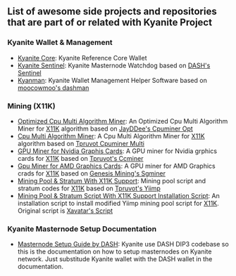 ## List of awesome side projects and repositories that are part of or related with Kyanite Project

### Kyanite Wallet & Management
- [Kyanite Core](https://github.com/sapphire-pt/KYAN): Kyanite Reference Core Wallet
- [Kyanite Sentinel](https://github.com/bedri/kyan-sentinel): Kyanite Masternode Watchdog based on [DASH's Sentinel](https://github.com/dashpay/sentinel)
- [Kyanman](https://github.com/bedri/kyanman): Kyanite Wallet Management Helper Software based on [moocowmoo's dashman](https://github.com/moocowmoo/dashman)

### Mining (X11K)
- [Optimized Cpu Multi Algorithm Miner](https://github.com/sapphire-pt/cpuminer-opt): An Optimized Cpu Multi Algorithm Miner for [X11K](https://github.com/bedri/X11K-Algorithm) algorithm based on [JayDDee's Cpuminer Opt](https://github.com/JayDDee/cpuminer-opt)
- [Cpu Multi Algorithm Miner](https://github.com/bedri/cpuminer-multi): A Cpu Multi Algorithm Miner for [X11K](https://github.com/bedri/X11K-Algorithm) algorithm based on [Tpruvot Cpuminer Multi](https://github.com/tpruvot/cpuminer-multi)
- [GPU Miner for Nvidia Graphis Cards](https://github.com/bedri/tpruvot-ccminer): A GPU miner for Nvidia grphics cards for [X11K](https://github.com/bedri/X11K-Algorithm) based on [Tpruvot's Ccminer](https://github.com/tpruvot/ccminer)
- [Gpu Miner for AMD Graphics Cards](https://github.com/bedri/sgminer-gm): A GPU miner for AMD Graphics crads for [X11K](https://github.com/bedri/X11K-Algorithm) based on [Genesis Mining's Sgminer](https://github.com/nicehash/sgminer)
- [Mining Pool & Stratum With X11K Support](https://github.com/bedri/yiimp): Mining pool script and stratum codes for [X11K](https://github.com/bedri/X11K-Algorithm) based on [Tpruvot's Yiimp](https://github.com/bedri/yiimp)
- [Mining Pool & Stratum Script With X11K Support Installation Script](https://github.com/bedri/yiimp_install_scrypt): An installation script to install modified Yiimp mining pool script for [X11K](https://github.com/bedri/X11K-Algorithm). Original script is [Xavatar's Script](https://github.com/xavatar/yiimp_install_scrypt)

### Kyanite Masternode Setup Documentation
- [Masternode Setup Guide by DASH](https://docs.dash.org/en/stable/masternodes/setup.html): Kyanite use DASH DIP3 codebase so this is the documentation on how to setup masternodes on Kyanite network. Just substitude Kyanite wallet with the DASH wallet in the documentation.